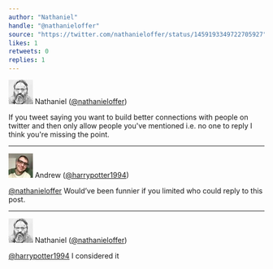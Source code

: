 ```yaml
---
author: "Nathaniel"
handle: "@nathanieloffer"
source: "https://twitter.com/nathanieloffer/status/1459193349722705927"
likes: 1
retweets: 0
replies: 1
---
```

![nathanieloffer](media/nathanieloffer-150868226.jpg)
Nathaniel ([@nathanieloffer](https://twitter.com/nathanieloffer))



If you tweet saying you want to build better connections with people on twitter and then only allow people you've mentioned i.e. no one to reply I think you're missing the point.

---

![harrypotter1994](media/harrypotter1994-29424561.jpg)
Andrew ([@harrypotter1994](https://twitter.com/harrypotter1994))



[@nathanieloffer](https://twitter.com/nathanieloffer) Would’ve been funnier if you limited who could reply to this post.

---

![nathanieloffer](media/nathanieloffer-150868226.jpg)
Nathaniel ([@nathanieloffer](https://twitter.com/nathanieloffer))



[@harrypotter1994](https://twitter.com/harrypotter1994) I considered it